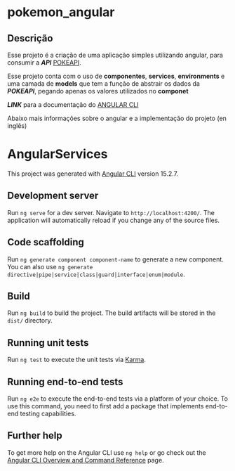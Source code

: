 # pokemon_angular

## Descrição

Esse projeto é a criação de uma aplicação simples utilizando angular, para consumir a ***API*** [POKEAPI](https://pokeapi.co/).

Esse projeto conta com o uso de **componentes**, **services**, **environments** e uma camada de **models** que tem a função de abstrair os dados da ***POKEAPI***, pegando apenas os valores utilizados no **componet**

***LINK*** para a documentação do [ANGULAR CLI](https://angular.io/docs)

Abaixo mais informações sobre o angular e a implementação do projeto (en inglês)

# AngularServices

This project was generated with [Angular CLI](https://github.com/angular/angular-cli) version 15.2.7.

## Development server

Run `ng serve` for a dev server. Navigate to `http://localhost:4200/`. The application will automatically reload if you change any of the source files.

## Code scaffolding

Run `ng generate component component-name` to generate a new component. You can also use `ng generate directive|pipe|service|class|guard|interface|enum|module`.

## Build

Run `ng build` to build the project. The build artifacts will be stored in the `dist/` directory.

## Running unit tests

Run `ng test` to execute the unit tests via [Karma](https://karma-runner.github.io).

## Running end-to-end tests

Run `ng e2e` to execute the end-to-end tests via a platform of your choice. To use this command, you need to first add a package that implements end-to-end testing capabilities.

## Further help

To get more help on the Angular CLI use `ng help` or go check out the [Angular CLI Overview and Command Reference](https://angular.io/cli) page.

